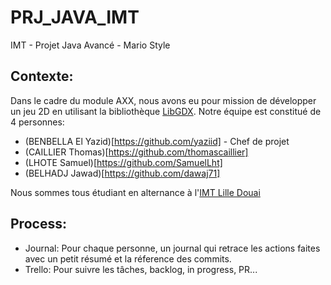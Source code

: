 # PRJ_JAVA_IMT
IMT - Projet Java Avancé - Mario Style

## Contexte:

Dans le cadre du module AXX, nous avons eu pour mission de développer un jeu 2D en utilisant la bibliothèque [LibGDX](https://libgdx.badlogicgames.com).
Notre équipe est constitué de 4 personnes:

- (BENBELLA El Yazid)[https://github.com/yaziid] - Chef de projet
- (CAILLIER Thomas)[https://github.com/thomascaillier]
- (LHOTE Samuel)[https://github.com/SamuelLht]
- (BELHADJ Jawad)[https://github.com/dawaj71]

Nous sommes tous étudiant en alternance à l'[IMT Lille Douai](http://imt-lille-douai.fr/)

## Process:

- Journal: Pour chaque personne, un journal qui retrace les actions faites avec un petit résumé et la réference des commits.
- Trello: Pour suivre les tâches, backlog, in progress, PR...
  
